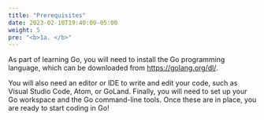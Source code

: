 ```yaml
---
title: "Prerequisites"
date: 2023-02-10T19:40:09-05:00
weight: 5
pre: "<b>1a. </b>"
---
```


As part of learning Go, you will need to install the Go programming language, which can be downloaded from https://golang.org/dl/. 

You will also need an editor or IDE to write and edit your code, such as Visual Studio Code, Atom, or GoLand. Finally, you will need to set up your Go workspace and the Go command-line tools. Once these are in place, you are ready to start coding in Go!